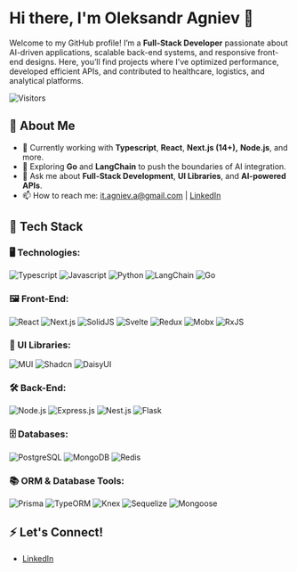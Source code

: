 # Hi there, I'm Oleksandr Agniev 👋

Welcome to my GitHub profile! I’m a **Full-Stack Developer** passionate about AI-driven applications, scalable back-end systems, and responsive front-end designs. Here, you’ll find projects where I've optimized performance, developed efficient APIs, and contributed to healthcare, logistics, and analytical platforms.

![Visitors](https://komarev.com/ghpvc/?username=OleksandrAgniev&color=brightgreen)

## 🚀 About Me
- 🔭 Currently working with **Typescript**, **React**, **Next.js (14+),** **Node.js**, and more.
- 🌱 Exploring **Go** and **LangChain** to push the boundaries of AI integration.
- 💬 Ask me about **Full-Stack Development**, **UI Libraries**, and **AI-powered APIs**.
- 📫 How to reach me: [it.agniev.a@gmail.com](mailto:it.agniev.a@gmail.com) | [LinkedIn](https://www.linkedin.com/in/oleksandr-agniev-821691192)

## 🔧 Tech Stack

### 🖥️ Technologies:
![Typescript](https://img.shields.io/badge/Typescript-3178C6?logo=typescript&logoColor=white&style=flat-square)
![Javascript](https://img.shields.io/badge/Javascript-F7DF1E?logo=javascript&logoColor=black&style=flat-square)
![Python](https://img.shields.io/badge/Python-3776AB?logo=python&logoColor=white&style=flat-square)
![LangChain](https://img.shields.io/badge/LangChain-yellow?style=flat-square)
![Go](https://img.shields.io/badge/Go-00ADD8?logo=go&logoColor=white&style=flat-square)

### 🖼️ Front-End:
![React](https://img.shields.io/badge/React-61DAFB?logo=react&logoColor=black&style=flat-square)
![Next.js](https://img.shields.io/badge/Next.js-000000?logo=next.js&logoColor=white&style=flat-square)
![SolidJS](https://img.shields.io/badge/SolidJS-blue?style=flat-square)
![Svelte](https://img.shields.io/badge/Svelte-F14230?logo=svelte&logoColor=white&style=flat-square)
![Redux](https://img.shields.io/badge/Redux-764ABC?logo=redux&logoColor=white&style=flat-square)
![Mobx](https://img.shields.io/badge/Mobx-orange?style=flat-square)
![RxJS](https://img.shields.io/badge/RxJS-B7178C?logo=reactivex&logoColor=white&style=flat-square)

### 🎨 UI Libraries:
![MUI](https://img.shields.io/badge/MUI-007FFF?logo=mui&logoColor=white&style=flat-square)
![Shadcn](https://img.shields.io/badge/Shadcn-green?style=flat-square)
![DaisyUI](https://img.shields.io/badge/DaisyUI-5A20FF?style=flat-square)

### 🛠️ Back-End:
![Node.js](https://img.shields.io/badge/Node.js-339933?logo=node.js&logoColor=white&style=flat-square)
![Express.js](https://img.shields.io/badge/Express.js-000000?logo=express&logoColor=white&style=flat-square)
![Nest.js](https://img.shields.io/badge/Nest.js-E0234E?logo=nestjs&logoColor=white&style=flat-square)
![Flask](https://img.shields.io/badge/Flask-000000?logo=flask&logoColor=white&style=flat-square)

### 🗄️ Databases:
![PostgreSQL](https://img.shields.io/badge/PostgreSQL-336791?logo=postgresql&logoColor=white&style=flat-square)
![MongoDB](https://img.shields.io/badge/MongoDB-47A248?logo=mongodb&logoColor=white&style=flat-square)
![Redis](https://img.shields.io/badge/Redis-DC382D?logo=redis&logoColor=white&style=flat-square)

### 📚 ORM & Database Tools:
![Prisma](https://img.shields.io/badge/Prisma-2D3748?logo=prisma&logoColor=white&style=flat-square)
![TypeORM](https://img.shields.io/badge/TypeORM-262627?style=flat-square)
![Knex](https://img.shields.io/badge/Knex-black?style=flat-square)
![Sequelize](https://img.shields.io/badge/Sequelize-52B0E7?logo=sequelize&logoColor=white&style=flat-square)
![Mongoose](https://img.shields.io/badge/Mongoose-880000?style=flat-square)

## ⚡ Let's Connect!
- [LinkedIn](https://www.linkedin.com/in/oleksandr-agniev-821691192)
